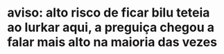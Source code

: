 # aviso: alto risco de ficar bilu teteia ao lurkar aqui, a preguiça chegou a falar mais alto na maioria das vezes
